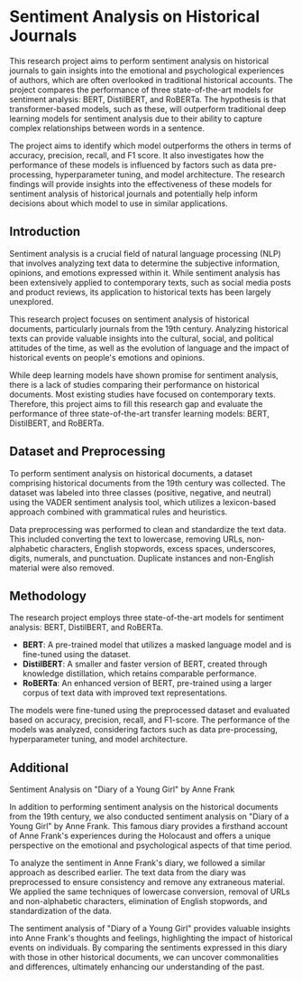 # Sentiment Analysis on Historical Journals

This research project aims to perform sentiment analysis on historical journals to gain insights into the emotional and psychological experiences of authors, which are often overlooked in traditional historical accounts. The project compares the performance of three state-of-the-art models for sentiment analysis: BERT, DistilBERT, and RoBERTa. The hypothesis is that transformer-based models, such as these, will outperform traditional deep learning models for sentiment analysis due to their ability to capture complex relationships between words in a sentence.

The project aims to identify which model outperforms the others in terms of accuracy, precision, recall, and F1 score. It also investigates how the performance of these models is influenced by factors such as data pre-processing, hyperparameter tuning, and model architecture. The research findings will provide insights into the effectiveness of these models for sentiment analysis of historical journals and potentially help inform decisions about which model to use in similar applications.

## Introduction
Sentiment analysis is a crucial field of natural language processing (NLP) that involves analyzing text data to determine the subjective information, opinions, and emotions expressed within it. While sentiment analysis has been extensively applied to contemporary texts, such as social media posts and product reviews, its application to historical texts has been largely unexplored.

This research project focuses on sentiment analysis of historical documents, particularly journals from the 19th century. Analyzing historical texts can provide valuable insights into the cultural, social, and political attitudes of the time, as well as the evolution of language and the impact of historical events on people's emotions and opinions.

While deep learning models have shown promise for sentiment analysis, there is a lack of studies comparing their performance on historical documents. Most existing studies have focused on contemporary texts. Therefore, this project aims to fill this research gap and evaluate the performance of three state-of-the-art transfer learning models: BERT, DistilBERT, and RoBERTa.

## Dataset and Preprocessing
To perform sentiment analysis on historical documents, a dataset comprising historical documents from the 19th century was collected. The dataset was labeled into three classes (positive, negative, and neutral) using the VADER sentiment analysis tool, which utilizes a lexicon-based approach combined with grammatical rules and heuristics.

Data preprocessing was performed to clean and standardize the text data. This included converting the text to lowercase, removing URLs, non-alphabetic characters, English stopwords, excess spaces, underscores, digits, numerals, and punctuation. Duplicate instances and non-English material were also removed.

## Methodology
The research project employs three state-of-the-art models for sentiment analysis: BERT, DistilBERT, and RoBERTa.

- **BERT**: A pre-trained model that utilizes a masked language model and is fine-tuned using the dataset.
- **DistilBERT**: A smaller and faster version of BERT, created through knowledge distillation, which retains comparable performance.
- **RoBERTa**: An enhanced version of BERT, pre-trained using a larger corpus of text data with improved text representations.

The models were fine-tuned using the preprocessed dataset and evaluated based on accuracy, precision, recall, and F1-score. The performance of the models was analyzed, considering factors such as data pre-processing, hyperparameter tuning, and model architecture.


## Additional

Sentiment Analysis on "Diary of a Young Girl" by Anne Frank

In addition to performing sentiment analysis on the historical documents from the 19th century, we also conducted sentiment analysis on "Diary of a Young Girl" by Anne Frank. This famous diary provides a firsthand account of Anne Frank's experiences during the Holocaust and offers a unique perspective on the emotional and psychological aspects of that time period.

To analyze the sentiment in Anne Frank's diary, we followed a similar approach as described earlier. The text data from the diary was preprocessed to ensure consistency and remove any extraneous material. We applied the same techniques of lowercase conversion, removal of URLs and non-alphabetic characters, elimination of English stopwords, and standardization of the data.


The sentiment analysis of "Diary of a Young Girl" provides valuable insights into Anne Frank's thoughts and feelings, highlighting the impact of historical events on individuals. By comparing the sentiments expressed in this diary with those in other historical documents, we can uncover commonalities and differences, ultimately enhancing our understanding of the past.

